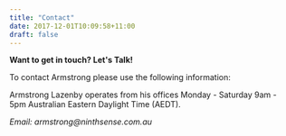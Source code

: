 ```yaml
---
title: "Contact"
date: 2017-12-01T10:09:58+11:00
draft: false    
---
```


<p><b>Want to get in touch? Let's Talk!</b><p>

<p>To contact Armstrong please use the following information:

Armstrong Lazenby operates from his offices Monday - Saturday 9am - 5pm Australian Eastern Daylight Time (AEDT).<p> 

<p><i>Email: armstrong@ninthsense.com.au</i><p>
